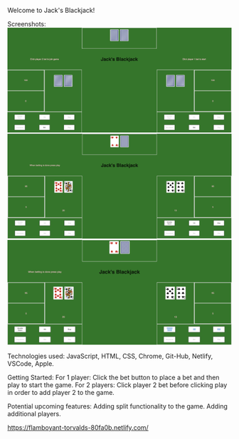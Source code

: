 Welcome to Jack's Blackjack!

Screenshots:
![](images/Startingstate.png)
![](images/Player1Play.png)
![](images/Player2Play.png)

Technologies used: JavaScript, HTML, CSS, Chrome, Git-Hub, Netlify, VSCode, Apple.

Getting Started:
For 1 player:
Click the bet button to place a bet and then play to start the game.
For 2 players:
Click player 2 bet before clicking play in order to add player 2 to the game.

Potential upcoming features:
Adding split functionality to the game.
Adding additional players.

https://flamboyant-torvalds-80fa0b.netlify.com/
